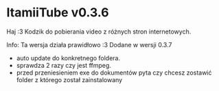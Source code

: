 # ItamiiTube v0.3.6
Haj :3
Kodzik do pobierania video z różnych stron internetowych.

Info:
Ta wersja działa prawidłowo :3
Dodane w wersji 0.3.7
- auto update do konkretnego foldera.
- sprawdza 2 razy czy jest ffmpeg.
- przed przeniesieniem exe do dokumentów pyta czy chcesz zostawić folder z którego został zainstalowany
  
